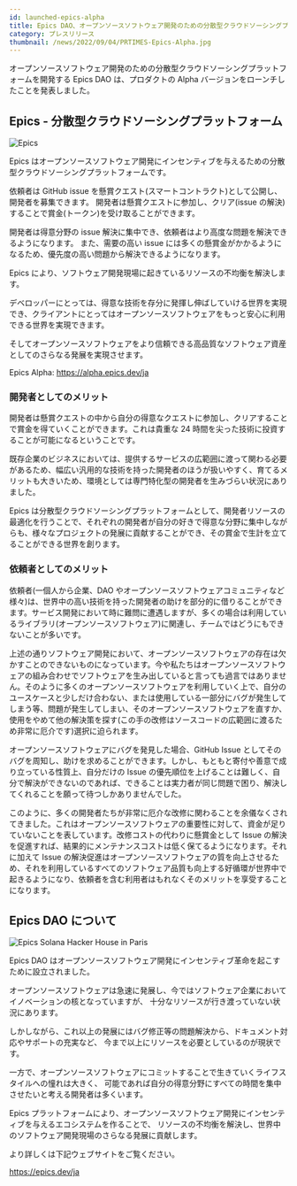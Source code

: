```yaml
---
id: launched-epics-alpha
title: Epics DAO、オープンソースソフトウェア開発のための分散型クラウドソーシングプラットフォーム「Epics Alpha」をローンチ
category: プレスリリース
thumbnail: /news/2022/09/04/PRTIMES-Epics-Alpha.jpg
---
```


オープンソースソフトウェア開発のための分散型クラウドソーシングプラットフォームを開発する
Epics DAO は、プロダクトの Alpha バージョンをローンチしたことを発表しました。

## Epics - 分散型クラウドソーシングプラットフォーム

![Epics](/news/2022/07/19/EpicsBusinessModelJA.png)

Epics
はオープンソースソフトウェア開発にインセンティブを与えるための分散型クラウドソーシングプラットフォームです。

依頼者は GitHub issue
を懸賞クエスト(スマートコントラクト)として公開し、開発者を募集できます。
開発者は懸賞クエストに参加し、クリア(issue
の解決)することで賞金(トークン)を受け取ることができます。

開発者は得意分野の issue
解決に集中でき、依頼者はより高度な問題を解決できるようになります。
また、需要の高い issue
には多くの懸賞金がかかるようになるため、優先度の高い問題から解決できるようになります。

Epics により、ソフトウェア開発現場に起きているリソースの不均衡を解決します。

デベロッパーにとっては、得意な技術を存分に発揮し伸ばしていける世界を実現でき、クライアントにとってはオープンソースソフトウェアをもっと安心に利用できる世界を実現できます。

そしてオープンソースソフトウェアをより信頼できる高品質なソフトウェア資産としてのさらなる発展を実現させます。

Epics Alpha: https://alpha.epics.dev/ja

### 開発者としてのメリット

開発者は懸賞クエストの中から自分の得意なクエストに参加し、クリアすることで賞金を得ていくことができます。これは貴重な
24 時間を尖った技術に投資することが可能になるということです。

既存企業のビジネスにおいては、提供するサービスの広範囲に渡って関わる必要があるため、幅広い汎用的な技術を持った開発者のほうが扱いやすく、育てるメリットも大きいため、環境としては専門特化型の開発者を生みづらい状況にありました。

Epics
は分散型クラウドソーシングプラットフォームとして、開発者リソースの最適化を行うことで、それぞれの開発者が自分の好きで得意な分野に集中しながらも、様々なプロジェクトの発展に貢献することができ、その賞金で生計を立てることができる世界を創ります。

### 依頼者としてのメリット

依頼者(一個人から企業、DAO
やオープンソースソフトウェアコミュニティなど様々)は、世界中の高い技術を持った開発者の助けを部分的に借りることができます。サービス開発において時に難問に遭遇しますが、多くの場合は利用しているライブラリ(オープンソースソフトウェア)に関連し、チームではどうにもできないことが多いです。

上述の通りソフトウェア開発において、オープンソースソフトウェアの存在は欠かすことのできないものになっています。今や私たちはオープンソースソフトウェアの組み合わせでソフトウェアを生み出していると言っても過言ではありません。そのように多くのオープンソースソフトウェアを利用していく上で、自分のユースケースと少しだけ合わない、または使用している一部分にバグが発生してしまう等、問題が発生してしまい、そのオープンソースソフトウェアを直すか、使用をやめて他の解決策を探す(この手の改修はソースコードの広範囲に渡るため非常に厄介です)選択に迫られます。

オープンソースソフトウェアにバグを発見した場合、GitHub Issue
としてそのバグを周知し、助けを求めることができます。しかし、もともと寄付や善意で成り立っている性質上、自分だけの
Issue
の優先順位を上げることは難しく、自分で解決ができないのであれば、できることは実力者が同じ問題で困り、解決してくれることを願って待つしかありませんでした。

このように、多くの開発者たちが非常に厄介な改修に関わることを余儀なくされてきました。これはオープンソースソフトウェアの重要性に対して、資金が足りていないことを表しています。改修コストの代わりに懸賞金として
Issue
の解決を促進すれば、結果的にメンテナンスコストは低く保てるようになります。それに加えて
Issue
の解決促進はオープンソースソフトウェアの質を向上させるため、それを利用しているすべてのソフトウェア品質も向上する好循環が世界中で起きるようになり、依頼者を含む利用者はもれなくそのメリットを享受することになります。

## Epics DAO について

![Epics Solana Hacker House in Paris](/news/2022/07/19/KawasakiSpeechStage.jpg)

Epics DAO
はオープンソースソフトウェア開発にインセンティブ革命を起こすために設立されました。

オープンソースソフトウェアは急速に発展し、今ではソフトウェア企業においてイノベーションの核となっていますが、
十分なリソースが行き渡っていない状況にあります。

しかしながら、これ以上の発展にはバグ修正等の問題解決から、ドキュメント対応やサポートの充実など、
今まで以上にリソースを必要としているのが現状です。

一方で、オープンソースソフトウェアにコミットすることで生きていくライフスタイルへの憧れは大きく、
可能であれば自分の得意分野にすべての時間を集中させたいと考える開発者は多くいます。

Epics
プラットフォームにより、オープンソースソフトウェア開発にインセンティブを与えるエコシステムを作ることで、
リソースの不均衡を解決し、世界中のソフトウェア開発現場のさらなる発展に貢献します。

より詳しくは下記ウェブサイトをご覧ください。

https://epics.dev/ja
